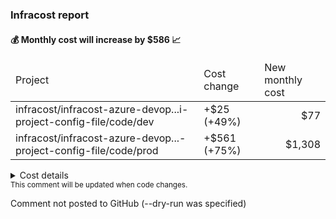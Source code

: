 
<h3>Infracost report</h3>
<h4>💰 Monthly cost will increase by $586 📈</h4>
<table>
  <thead>
    <td>Project</td>
    <td>Cost change</td>
    <td>New monthly cost</td>
  </thead>
  <tbody>
    <tr>
      <td>infracost/infracost-azure-devop...i-project-config-file/code/dev</td>
      <td>+$25 (+49%)</td>
      <td align="right">$77</td>
    </tr>
    <tr>
      <td>infracost/infracost-azure-devop...-project-config-file/code/prod</td>
      <td>+$561 (+75%)</td>
      <td align="right">$1,308</td>
    </tr>
  </tbody>
</table>
<details>
<summary>Cost details</summary>

```
──────────────────────────────────
Project: infracost/infracost-azure-devops/examples/multi-project-config-file/code/dev
Module path: dev

~ module.base.aws_instance.web_app
  +$25 ($52 → $77)

    ~ Instance usage (Linux/UNIX, on-demand, t2.micro → t2.medium)
      +$25 ($8 → $34)

Monthly cost change for infracost/infracost-azure-devops/examples/multi-project-config-file/code/dev (Module path: dev)
Amount:  +$25 ($52 → $77)
Percent: +49%

──────────────────────────────────
Project: infracost/infracost-azure-devops/examples/multi-project-config-file/code/prod
Module path: prod

~ module.base.aws_instance.web_app
+$561 ($748 → $1,308)

    ~ Instance usage (Linux/UNIX, on-demand, m5.4xlarge → m5.8xlarge)
      +$561 ($561 → $1,121)

Monthly cost change for infracost/infracost-azure-devops/examples/multi-project-config-file/code/prod (Module path: prod)
Amount:  +$561 ($748 → $1,308)
Percent: +75%

──────────────────────────────────
Key: ~ changed, + added, - removed

4 cloud resources were detected:
∙ 4 were estimated, all of which include usage-based costs, see https://infracost.io/usage-file

Infracost estimate: Monthly cost will increase by $586 ↑
┏━━━━━━━━━━━━━━━━━━━━━━━━━━━━━━━━━━━━━━━━━━━━━━━━━━━━━━━━━━━━━━━━━━┳━━━━━━━━━━━━━━┳━━━━━━━━━━━━━━━━━━┓
┃ Project                                                          ┃ Cost change  ┃ New monthly cost ┃
┣━━━━━━━━━━━━━━━━━━━━━━━━━━━━━━━━━━━━━━━━━━━━━━━━━━━━━━━━━━━━━━━━━━╋━━━━━━━━━━━━━━╋━━━━━━━━━━━━━━━━━━┫
┃ infracost/infracost-azure-devop...i-project-config-file/code/dev ┃  +$25 (+49%) ┃ $77              ┃
┃ infracost/infracost-azure-devop...-project-config-file/code/prod ┃ +$561 (+75%) ┃ $1,308           ┃
┗━━━━━━━━━━━━━━━━━━━━━━━━━━━━━━━━━━━━━━━━━━━━━━━━━━━━━━━━━━━━━━━━━━┻━━━━━━━━━━━━━━┻━━━━━━━━━━━━━━━━━━┛
```
</details>
<sub>This comment will be updated when code changes.
</sub>

Comment not posted to GitHub (--dry-run was specified)
